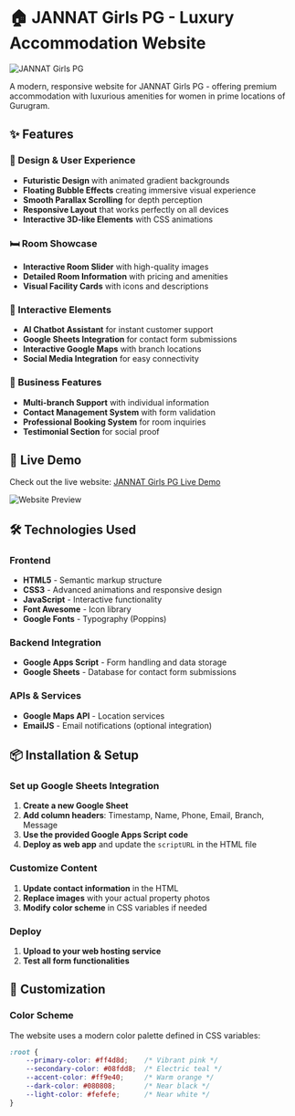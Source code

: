 # 🏠 JANNAT Girls PG - Luxury Accommodation Website

![JANNAT Girls PG](https://images.unsplash.com/photo-1522708323590-d24dbb6b0267?ixlib=rb-4.0.3&ixid=M3wxMjA3fDB8MHxzZWFyY2h8NHx8YXBhcnRtZW50fGVufDB8fDB8fHww&auto=format&fit=crop&w=1200&q=80)

A modern, responsive website for JANNAT Girls PG - offering premium accommodation with luxurious amenities for women in prime locations of Gurugram.

## ✨ Features

### 🎨 Design & User Experience
- **Futuristic Design** with animated gradient backgrounds
- **Floating Bubble Effects** creating immersive visual experience
- **Smooth Parallax Scrolling** for depth perception
- **Responsive Layout** that works perfectly on all devices
- **Interactive 3D-like Elements** with CSS animations

### 🛏️ Room Showcase
- **Interactive Room Slider** with high-quality images
- **Detailed Room Information** with pricing and amenities
- **Visual Facility Cards** with icons and descriptions

### 📱 Interactive Elements
- **AI Chatbot Assistant** for instant customer support
- **Google Sheets Integration** for contact form submissions
- **Interactive Google Maps** with branch locations
- **Social Media Integration** for easy connectivity

### 🎯 Business Features
- **Multi-branch Support** with individual information
- **Contact Management System** with form validation
- **Professional Booking System** for room inquiries
- **Testimonial Section** for social proof

## 🚀 Live Demo

Check out the live website: [JANNAT Girls PG Live Demo](https://sukh2022.github.io/jannat_website/)

![Website Preview](https://images.unsplash.com/photo-1560448204-e02f11c3d0e2?ixlib=rb-4.0.3&ixid=M3wxMjA3fDB8MHxzZWFyY2h8MTB8fHdlYnNpdGUlMjBkZXNpZ258ZW58MHx8MHx8fDA%3D&auto=format&fit=crop&w=1200&q=80)

## 🛠️ Technologies Used

### Frontend
- **HTML5** - Semantic markup structure
- **CSS3** - Advanced animations and responsive design
- **JavaScript** - Interactive functionality
- **Font Awesome** - Icon library
- **Google Fonts** - Typography (Poppins)

### Backend Integration
- **Google Apps Script** - Form handling and data storage
- **Google Sheets** - Database for contact form submissions

### APIs & Services
- **Google Maps API** - Location services
- **EmailJS** - Email notifications (optional integration)

## 📦 Installation & Setup

### Set up Google Sheets Integration
1. **Create a new Google Sheet**
2. **Add column headers**: Timestamp, Name, Phone, Email, Branch, Message
3. **Use the provided Google Apps Script code**
4. **Deploy as web app** and update the `scriptURL` in the HTML file

### Customize Content
1. **Update contact information** in the HTML
2. **Replace images** with your actual property photos
3. **Modify color scheme** in CSS variables if needed

### Deploy
1. **Upload to your web hosting service**
2. **Test all form functionalities**

## 🎨 Customization

### Color Scheme
The website uses a modern color palette defined in CSS variables:
```css
:root {
    --primary-color: #ff4d8d;    /* Vibrant pink */
    --secondary-color: #08fdd8;  /* Electric teal */
    --accent-color: #ff9e40;     /* Warm orange */
    --dark-color: #080808;       /* Near black */
    --light-color: #fefefe;      /* Near white */
}
```
